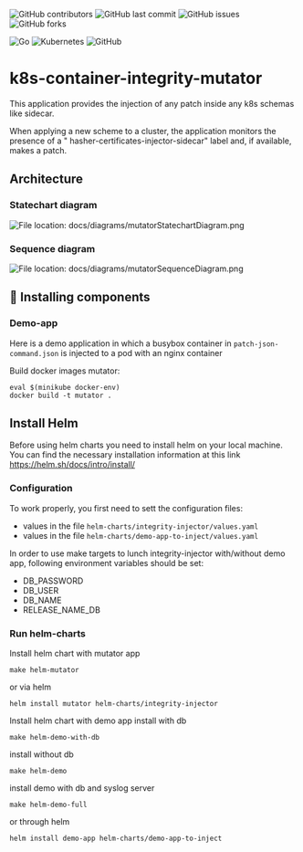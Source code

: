 ![GitHub contributors](https://img.shields.io/github/contributors/ScienceSoft-Inc/k8s-container-integrity-mutator)
![GitHub last commit](https://img.shields.io/github/last-commit/ScienceSoft-Inc/k8s-container-integrity-mutator)
![GitHub issues](https://img.shields.io/github/issues/ScienceSoft-Inc/k8s-container-integrity-mutator)
![GitHub forks](https://img.shields.io/github/forks/ScienceSoft-Inc/k8s-container-integrity-mutator)

![Go](https://img.shields.io/badge/go-%2300ADD8.svg?style=for-the-badge&logo=go&logoColor=white)
![Kubernetes](https://img.shields.io/badge/kubernetes-%23326ce5.svg?style=for-the-badge&logo=kubernetes&logoColor=white)
![GitHub](https://img.shields.io/badge/github-%23121011.svg?style=for-the-badge&logo=github&logoColor=white)

# k8s-container-integrity-mutator

This application provides the injection of any patch inside any k8s schemas like sidecar.

When applying a new scheme to a cluster, the application monitors the presence of a "
hasher-certificates-injector-sidecar" label and, if available, makes a patch.

## Architecture

### Statechart diagram

![File location: docs/diagrams/mutatorStatechartDiagram.png](/docs/diagrams/mutatorStatechartDiagram.png?raw=true "Statechart diagram")

### Sequence diagram

![File location: docs/diagrams/mutatorSequenceDiagram.png](/docs/diagrams/mutatorSequenceDiagram.png?raw=true "Sequence diagram")

## :hammer: Installing components

### Demo-app

Here is a demo application in which a busybox container in `patch-json-command.json` is injected to a pod with an nginx
container

Build docker images mutator:

```
eval $(minikube docker-env)
docker build -t mutator .
```

## Install Helm

Before using helm charts you need to install helm on your local machine.  
You can find the necessary installation information at this link https://helm.sh/docs/intro/install/

### Configuration

To work properly, you first need to sett the configuration files:

+ values in the file `helm-charts/integrity-injector/values.yaml`
+ values in the file `helm-charts/demo-app-to-inject/values.yaml`

In order to use make targets to lunch integrity-injector with/without demo app, following environment variables should be set:

- DB_PASSWORD
- DB_USER
- DB_NAME
- RELEASE_NAME_DB

### Run helm-charts

Install helm chart with mutator app

```
make helm-mutator
```

or via helm

```
helm install mutator helm-charts/integrity-injector
```

Install helm chart with demo app
install with db

```
make helm-demo-with-db
```

install without db

```
make helm-demo
```

install demo with db and syslog server

```
make helm-demo-full
```

or through helm

```
helm install demo-app helm-charts/demo-app-to-inject
```
